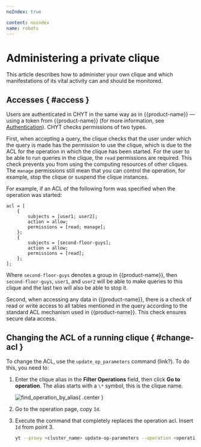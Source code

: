 ```yaml
---
noIndex: true

content: noindex
name: robots
---
```


# Administering a private clique

This article describes how to administer your own clique and which manifestations of its vital activity can and should be monitored.

## Accesses { #access }

Users are authenticated in CHYT in the same way as in {{product-name}} — using a token from {{product-name}} (for more information, see [Authentication](../../../../../user-guide/storage/auth.md)). CHYT checks permissions of two types.

First, when accepting a query, the clique checks that the user under which the query is made has the permission to use the clique, which is due to the ACL for the operation in which the clique has been  started. For the user to be able to run queries in the clique, the `read` permissions are required. This check prevents you from using the computing resources of other cliques. The `manage` permissions still mean that you can control the operation, for example, stop the clique or suspend the clique instances.

For example, if an ACL of the following form was specified when the operation was started:

```
acl = [
    {
        subjects = [user1; user2];
        action = allow;
        permissions = [read; manage];
    };
    {
        subjects = [second-floor-guys];
        action = allow;
        permissions = [read];
    };
];
```

Where `second-floor-guys` denotes a group in {{product-name}}, then `second-floor-guys`, `user1`, and `user2` will be able to make queries to this clique and the last two will also be able to stop it.

Second, when accessing any data in {{product-name}}, there is a check of read or write access to all tables mentioned in the query according to the standard ACL mechanism used in {{product-name}}. This check ensures secure data access.

## Changing the ACL of a running clique { #change-acl }

To change the ACL, use the `update_op_parameters` command (link?). To do this, you need to:

1. Enter the clique alias in the **Filter Operations** field, then click **Go to operation**. The alias starts with a `\*` symbol, this is the clique name.

   ![find_operation_by_alias](../../../../../../images/find_op_by_alias.png){ .center }

2. Go to the operation page, copy `Id`.

3. Execute the command that completely replaces the operation acl. Insert `Id` from point 3.

   ```bash
   yt --proxy <cluster_name> update-op-parameters --operation <operation_id> '{acl = [{subjects=[robot-1; robot-2; robot-3]; action=allow; permissions=[read]};{subjects=[<subject>]; action=allow; permissions=[read;manage]}]}'
   ```

